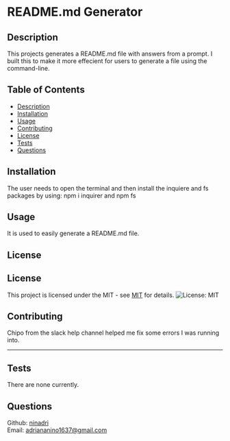 # README.md Generator

## Description
This projects generates a README.md file with answers from a prompt. I built this to make it more effecient for users to generate a file using the command-line.

## Table of Contents  
- [Description](#description)
- [Installation](#installation)
- [Usage](#usage)
- [Contributing](#contributing)
- [License](#license)
- [Tests](#tests)
- [Questions](#email)

## Installation
The user needs to open the terminal and then install the inquiere and fs packages by using: npm i inquirer and npm fs

## Usage
It is used to easily generate a README.md file.

## License 
## License
This project is licensed under the MIT - see [MIT](https://opensource.org/licenses/MIT) for details.
![License: MIT](https://img.shields.io/badge/License-MIT-yellow.svg)

## Contributing
Chipo from the slack help channel helped me fix some errors I was running into.

---

## Tests
There are none currently.

## Questions
Github: [ninadri](https://github.com/ninadri)  
Email: [adriananino1637@gmail.com](mailto:adriananino1637@gmail.com)
